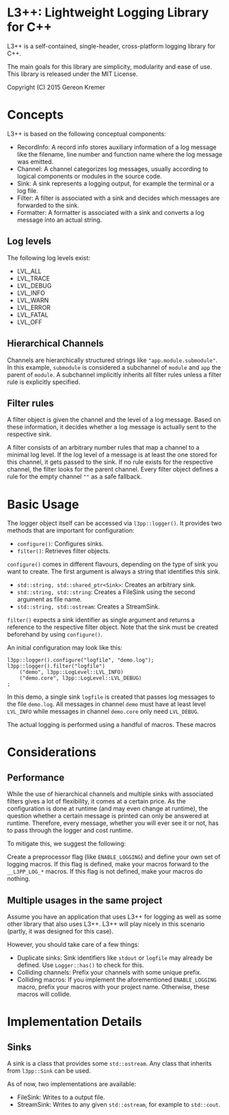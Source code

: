 L3++: Lightweight Logging Library for C++
=====

L3++ is a self-contained, single-header, cross-platform logging library for C++.

The main goals for this library are simplicity, modularity and ease of use.
This library is released under the MIT License.

Copyright (C) 2015 Gereon Kremer


Concepts
=====

L3++ is based on the following conceptual components:

* RecordInfo: A record info stores auxiliary information of a log message like the filename, line number and function name where the log message was emitted.
* Channel: A channel categorizes log messages, usually according to logical components or modules in the source code.
* Sink: A sink represents a logging output, for example the terminal or a log file.
* Filter: A filter is associated with a sink and decides which messages are forwarded to the sink.
* Formatter: A formatter is associated with a sink and converts a log message into an actual string.


Log levels
-----
The following log levels exist:
* LVL_ALL
* LVL_TRACE
* LVL_DEBUG
* LVL_INFO
* LVL_WARN
* LVL_ERROR
* LVL_FATAL
* LVL_OFF

Hierarchical Channels
-----
Channels are hierarchically structured strings like `"app.module.submodule"`.
In this example, `submodule` is considered a subchannel of `module` and `app` the parent of `module`.
A subchannel implicitly inherits all filter rules unless a filter rule is explicitly specified.


Filter rules
-----
A filter object is given the channel and the level of a log message.
Based on these information, it decides whether a log message is actually sent to the respective sink.

A filter consists of an arbitrary number rules that map a channel to a minimal log level.
If the log level of a message is at least the one stored for this channel, it gets passed to the sink.
If no rule exists for the respective channel, the filter looks for the parent channel.
Every filter object defines a rule for the empty channel `""` as a safe fallback.



Basic Usage
=====

The logger object itself can be accessed via `l3pp::logger()`.
It provides two methods that are important for configuration:
* `configure()`: Configures sinks.
* `filter()`: Retrieves filter objects.

`configure()` comes in different flavours, depending on the type of sink you want to create. The first argument is always a string that identifies this sink.
* `std::string, std::shared_ptr<Sink>`: Creates an arbitrary sink.
* `std::string, std::string`: Creates a FileSink using the second argument as file name.
* `std::string, std::ostream`: Creates a StreamSink.

`filter()` expects a sink identifier as single argument and returns a reference to the respective filter object.
Note that the sink must be created beforehand by using `configure()`.

An initial configuration may look like this:

	l3pp::logger().configure("logfile", "demo.log");
	l3pp::logger().filter("logfile")
		("demo", l3pp::LogLevel::LVL_INFO)
		("demo.core", l3pp::LogLevel::LVL_DEBUG)
	;

In this demo, a single sink `logfile` is created that passes log messages to the file `demo.log`.
All messages in channel `demo` must have at least level `LVL_INFO` while messages in channel `demo.core` only need `LVL_DEBUG`.

The actual logging is performed using a handful of macros.
These macros


Considerations
=====

Performance
-----

While the use of hierarchical channels and multiple sinks with associated filters gives a lot of flexibility, it comes at a certain price.
As the configuration is done at runtime (and may even change at runtime), the question whether a certain message is printed can only be answered at runtime.
Therefore, every message, whether you will ever see it or not, has to pass through the logger and cost runtime.

To mitigate this, we suggest the following:

Create a preprocessor flag (like `ENABLE_LOGGING`) and define your own set of logging macros.
If this flag is defined, make your macros forward to the `__L3PP_LOG_*` macros.
If this flag is not defined, make your macros do nothing.


Multiple usages in the same project
-----
Assume you have an application that uses L3++ for logging as well as some other library that also uses L3++.
L3++ will play nicely in this scenario (partly, it was designed for this case).

However, you should take care of a few things:
* Duplicate sinks: Sink identifiers like `stdout` or `logfile` may already be defined. Use `Logger::has()` to check for this.
* Colliding channels: Prefix your channels with some unique prefix.
* Colliding macros: If you implement the aforementioned `ENABLE_LOGGING` macro, prefix your macros with your project name. Otherwise, these macros will collide.


Implementation Details
=====

Sinks
-----
A sink is a class that provides some `std::ostream`.
Any class that inherits from `l3pp::Sink` can be used.

As of now, two implementations are available: 
* FileSink: Writes to a output file.
* StreamSink: Writes to any given `std::ostream`, for example to `std::cout`.
